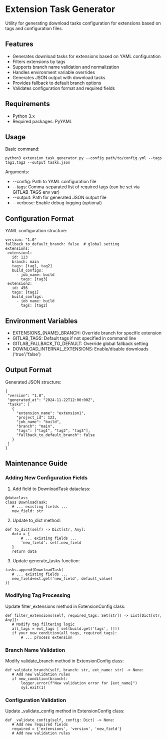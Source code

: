 # Extension Task Generator

Utility for generating download tasks configuration for extensions based on tags and configuration files.

## Features

- Generates download tasks for extensions based on YAML configuration
- Filters extensions by tags
- Supports branch name validation and normalization
- Handles environment variable overrides
- Generates JSON output with download tasks
- Provides fallback to default branch options
- Validates configuration format and required fields

## Requirements

- Python 3.x
- Required packages: PyYAML

## Usage

Basic command:
```
python3 extension_task_generator.py --config path/to/config.yml --tags tag1,tag2 --output tasks.json
```

Arguments:
- --config: Path to YAML configuration file
- --tags: Comma-separated list of required tags (can be set via GITLAB_TAGS env var)
- --output: Path for generated JSON output file
- --verbose: Enable debug logging (optional)

## Configuration Format

YAML configuration structure:
```
version: "1.0"
fallback_to_default_branch: false  # global setting
extensions:
 extension1:
   id: 123
   branch: main
   tags: [tag1, tag2]
   build_configs:
     - job_name: build
       tags: [tag3]
 extension2:
   id: 456
   tags: [tag1]
   build_configs:
     - job_name: build
       tags: [tag2]
```

## Environment Variables

- EXTENSIONS_{NAME}_BRANCH: Override branch for specific extension
- GITLAB_TAGS: Default tags if not specified in command line
- GITLAB_FALLBACK_TO_DEFAULT: Override global fallback setting
- DOWNLOAD_INTERNAL_EXTENSIONS: Enable/disable downloads ('true'/'false')

## Output Format

Generated JSON structure:
```
{
 "version": "1.0",
 "generated_at": "2024-11-22T12:00:00Z",
 "tasks": [
   {
     "extension_name": "extension1",
     "project_id": 123,
     "job_name": "build",
     "branch": "main",
     "tags": ["tag1", "tag2", "tag3"],
     "fallback_to_default_branch": false
   }
 ]
}
```

## Maintenance Guide

### Adding New Configuration Fields

1. Add field to DownloadTask dataclass:
```
@dataclass
class DownloadTask:
   # ... existing fields ...
   new_field: str
```

2. Update to_dict method:
```
def to_dict(self) -> Dict[str, Any]:
   data = {
       # ... existing fields ...
       'new_field': self.new_field
   }
   return data
```

3. Update generate_tasks function:
```
tasks.append(DownloadTask(
   # ... existing fields ...
   new_field=ext.get('new_field', default_value)
))
```

### Modifying Tag Processing

Update filter_extensions method in ExtensionConfig class:
```
def filter_extensions(self, required_tags: Set[str]) -> List[Dict[str, Any]]:
   # Modify tag filtering logic
   all_tags = ext_tags | set(build.get('tags', []))
   if your_new_condition(all_tags, required_tags):
       # ... process extension
```

### Branch Name Validation

Modify validate_branch method in ExtensionConfig class:
```
def validate_branch(self, branch: str, ext_name: str) -> None:
   # Add new validation rules
   if new_condition(branch):
       logger.error(f"New validation error for {ext_name}")
       sys.exit(1)
```

### Configuration Validation

Update _validate_config method in ExtensionConfig class:
```
def _validate_config(self, config: Dict) -> None:
   # Add new required fields
   required = {'extensions', 'version', 'new_field'}
   # Add new validation rules
```
